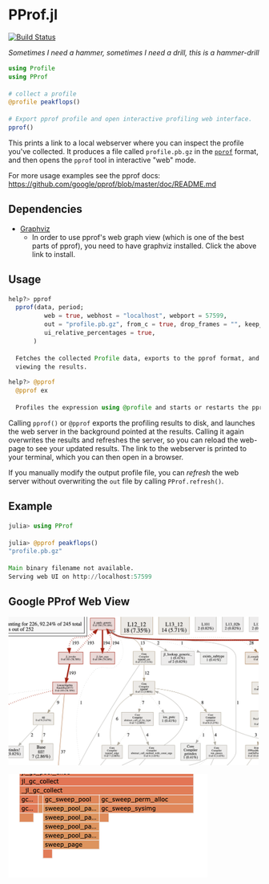 # PProf.jl

[![Build Status](https://travis-ci.com/vchuravy/PProf.jl.svg?branch=master)](https://travis-ci.com/vchuravy/PProf.jl)


*Sometimes I need a hammer, sometimes I need a drill, this is a hammer-drill*

```julia
using Profile
using PProf

# collect a profile
@profile peakflops()

# Export pprof profile and open interactive profiling web interface.
pprof()
```

This prints a link to a local webserver where you can inspect the profile you've collected. It produces a file called `profile.pb.gz` in the [`pprof`](https://github.com/google/pprof) format, and then opens the `pprof` tool in interactive "web" mode.

For more usage examples see the pprof docs: https://github.com/google/pprof/blob/master/doc/README.md

## Dependencies
- [Graphviz](https://www.graphviz.org/)
    - In order to use pprof's web graph view (which is one of the best parts of pprof), you need to have graphviz installed. Click the above link to install.

## Usage
```julia
help?> pprof
  pprof(data, period;
          web = true, webhost = "localhost", webport = 57599,
          out = "profile.pb.gz", from_c = true, drop_frames = "", keep_frames = "",
          ui_relative_percentages = true,
       )

  Fetches the collected Profile data, exports to the pprof format, and (optionally) opens a pprof web-server for interactively
  viewing the results.
  ```
```julia
help?> @pprof
  @pprof ex

  Profiles the expression using @profile and starts or restarts the pprof() web UI with default arguments.
```

Calling `pprof()` or `@pprof` exports the profiling results to disk, and launches the web server in the background pointed at the results. Calling it again overwrites the results and refreshes the server, so you can reload the web-page to see your updated results. The link to the webserver is printed to your terminal, which you can then open in a browser.

If you manually modify the output profile file, you can _refresh_ the web server without overwriting the `out` file by calling `PProf.refresh()`.

## Example
```julia
julia> using PProf

julia> @pprof peakflops()
"profile.pb.gz"

Main binary filename not available.
Serving web UI on http://localhost:57599
```


## Google PProf Web View
<img width=500px src="docs/graph.png" alt="graph"/>

!["flamegraph"](docs/flamegraph.png)
